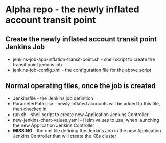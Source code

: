 # Alpha repo - the newly inflated account transit point

## Create the newly inflated account transit point Jenkins Job
- jenkins-job-app-inflation-transit-point.sh - shell script to create the transit point jenkins job
- jenkins-job-config.xml - the configuration file for the above script

## Normal operating files, once the job is created
- Jenkinsfile - the Jenkins job definition
- ParameterPath.csv - newly inflated accounts will be added to this file, then checked in
- run.sh - shell script to create new Application Jenkins Controller
- new-jenkins-chart-values.yaml - Helm values to use, when launching the new Application Jenkins Controller
- **MISSING** - the xml file defining the Jenkins Job in the new Application Jenkins Controller that will create the K8s cluster